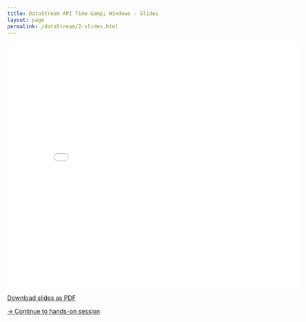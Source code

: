 ```yaml
---
title: DataStream API Time &amp; Windows - Slides
layout: page
permalink: /dataStream/2-slides.html
---
```


<iframe src="//www.slideshare.net/slideshow/embed_code/key/q2jQdI0BWEzklE" width="680" height="571" frameborder="0" marginwidth="0" marginheight="0" scrolling="no"></iframe>

[Download slides as PDF]({{site.baseurl}}/slides/flink_stream_windows.pdf)

[-> Continue to hands-on session]({{site.baseurl}}/dataStream/2-handsOn.html)